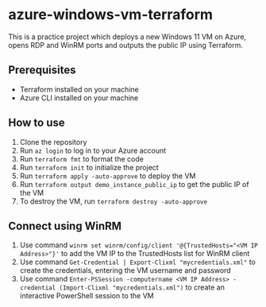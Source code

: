 # azure-windows-vm-terraform

This is a practice project which deploys a new Windows 11 VM on Azure, opens RDP and WinRM ports and outputs the public IP using Terraform.

## Prerequisites

- Terraform installed on your machine
- Azure CLI installed on your machine

## How to use

1. Clone the repository
2. Run `az login` to log in to your Azure account
3. Run `terraform fmt` to format the code
4. Run `terraform init` to initialize the project
5. Run `terraform apply -auto-approve` to deploy the VM
6. Run `terraform output demo_instance_public_ip` to get the public IP of the VM
7. To destroy the VM, run `terraform destroy -auto-approve`

## Connect using WinRM

1. Use command `winrm set winrm/config/client '@{TrustedHosts="<VM IP Address>"}'` to add the VM IP to the TrustedHosts list for WinRM client
2. Use command `Get-Credential | Export-Clixml "mycredentials.xml"` to create the credentials, entering the VM username and password
3. Use command `Enter-PSSession -computername <VM IP Address> -credential (Import-Clixml "mycredentials.xml")` to create an interactive PowerShell session to the VM